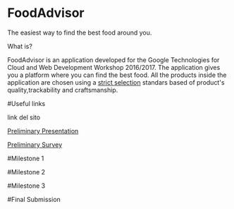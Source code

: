 # FoodAdvisor

The easiest way to find the best food around you.

What is?

FoodAdvisor is an application developed for the Google Technologies for Cloud and Web Development Workshop 2016/2017.
The application gives you a platform where you can find the best food. All the products inside the application are chosen 
using a [strict selection](.idea/criteria.txt) standars based of product's quality,trackability and craftsmanship.

#Useful links

link del sito

[Preliminary Presentation](https://docs.google.com/presentation/d/1I0vtHCP-36p39E7kmA-qJwb1fRghlN5q98uxk9rwqVI/edit?usp=sharing)

[Preliminary Survey](https://docs.google.com/forms/d/1if9RzKRzISFLfNOXSVa2jrvLmlzgnplrk1anEsFALys/edit#responses)

#Milestone 1

#Milestone 2

#Milestone 3

#Final Submission
